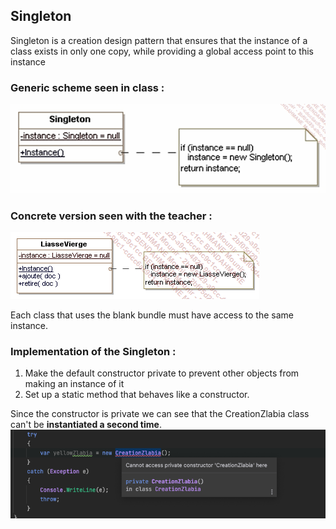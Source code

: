 ## Singleton

Singleton is a creation design pattern that ensures that the instance of a class exists in only one copy, while providing a global access point to this instance
### Generic scheme seen in class : 
![](Assets/singleton.png)

### Concrete version seen with the teacher :

![](Assets/singleton_concret.png)

Each class that uses the blank bundle must have access to the same instance.

### Implementation of the Singleton : 

1) Make the default constructor private to prevent other objects from making an instance of it
2) Set up a static method that behaves like a constructor.


Since the constructor is private we can see that the CreationZlabia class can't be **instantiated a second time**.
![](Assets/error-new-instance.png)